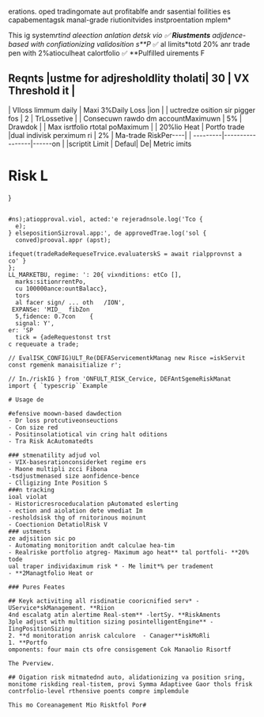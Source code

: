 erations. oped tradingomate aut profitablfe andr sasential foilities es capabementagsk manal-grade riutionitvides instproentation mplem*

This ig system*rtind aleection anlation detsk vio
✅ **Riustments**  adjdence-based  with confiationizing validosition s**P*
✅ al limits*totd 20%  anr trade pen with 2%atioculheat calortfolio 
✅ **Pulfilled
uirements F

## Reqnts |ustme for adjresholdlity tholati| 30 | VX Threshold it |
| VIloss limmum daily  | Maxi 3%Daily Loss |ion |
| uctredze osition sir pigger fos | 2 | TrLossetive |
| Consecuwn rawdo dm accountMaximuwn | 5% | Drawdok |
| Max isrtfolio rtotal poMaximum  |  | 20%lio Heat
| Portfo trade |dual indivisk perximum ri | 2% | Ma-trade RiskPer----|
| ---------|-----------------|------on |
|scriptit Limit | Defaul| De| Metric imits

# Risk L
}
```

#ns);atiopproval.viol, acted:'e rejeradnsole.log('Tco {
  e);
} elsepositionSizroval.app:', de approvedTrae.log('sol {
  conved)prooval.appr (apst);

ifequet(tradeRadeRequeseTrvice.evaluaterskS = await rialpprovnst a
co' }
};
LL_MARKETBU, regime: ': 20{ vixnditions: etCo [],
  marks:sitionrrentPo,
  cu 100000ance:ountBalacc},
  tors
  al facer sign/ ... oth   /ION',
 EXPANSe: 'MID_  fibZon
  5,fidence: 0.7con    {
  signal: Y',
er: 'SP
  tick = {adeRequestonst trst
c requeuate a trade;

// EvalISK_CONFIG)ULT_Re(DEFAServicementkManag new Risce =iskServit
const rgemenk manaisitialize r';

// In./riskIG } from 'ONFULT_RISK_Cervice, DEFAntSgemeRiskManat
import { `typescrip``Example

# Usage de

#efensive moown-based dawdection
- Dr loss protcutiveonseuctions
- Con size red
- Positinsolatiotical vin cring halt oditions
- Tra Risk AcAutomatedts

### stmenatility adjud vol
- VIX-basesrationconsiderket regime ers
- Maone multipli zcci Fibona
-tsdjustmenased size aonfidence-bence
- Clligizing Inte Position S
###n tracking
ioal violat
- Historicresroceducalation pAutomated eslerting
- ection and aiolation dete vmediat Im
-resholdsisk thg of rnitorinous moinunt
- Coectionion DetatiolRisk V
### ustments
ze adjsition sic po
- Automating monitorition andt calculae hea-tim
- Realriske portfolio atgreg- Maximum ago heat** tal portfoli- **20% tode
ual traper individaximum risk * - Me limit*% per tradement
- **2Managtfolio Heat or

### Pures Feates

## Keyk activiting all risdinatie cooricnified serv* - UService*skManagement. **Riion
4nd escalatg atin alertime Real-stem** -lertSy. **RiskAments
3ple adjust with multition sizing posintelligentEngine** - IingPositionSizing
2. **d monitoration anrisk calculore  - Canager**iskMoRli
1. **Portfo
omponents: four main cts ofre consisgement Cok Manaolio Risortf

The Pverview.

## Oigation risk mitmatednd auto, alidationizing va position sring, monitome riskding real-tistem, provi Symma Adaptivee Gaor thols frisk contrfolio-level rthensive poents compre implemdule

This mo Coreanagement Mio Risktfol Por#